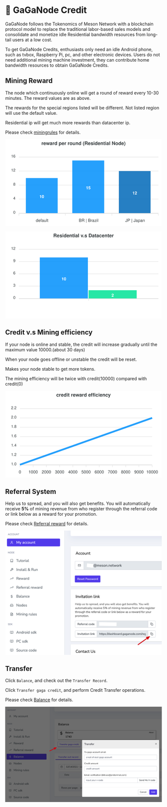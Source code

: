 # 🦆 GaGaNode Credit

GaGaNode follows the Tokenomics of Meson Network with a blockchain protocol model to replace the traditional labor-based sales models and consolidate and monetize idle Residential bandwidth resources from long-tail users at a low cost.

To get GaGaNode Credits, enthusiasts only need an idle Android phone, such as tvbox, Raspberry Pi, pc, and other electronic devices. Users do not need additional mining machine investment, they can contribute home bandwidth resources to obtain GaGaNode Credits.

## Mining Reward

The node which continuously online will get a round of reward every 10-30 minutes. The reward values are as above.

The rewards for the special regions listed will be different. Not listed region will use the default value.

Residential ip will get much more rewards than datacenter ip.

Please check [miningrules](https://dashboard.gaganode.com/mining_rules) for details.

![](./../images/../src/images/credit/reward-per-round.svg)

![](./../images/../src/images/credit/residential-datacenter.svg)

## Credit v.s Mining efficiency

If your node is online and stable, the credit will increase gradually until the maximum value 10000.(about 30 days)

When your node goes offline or unstable the credit will be reset.

Makes your node stable to get more tokens.

The mining efficiency will be twice with credit(10000) compared with credit(0)

![](./../images/../src/images/credit/reward-efficiency.svg)

## Referral System

Help us to spread, and you will also get benefits. You will automatically receive **5%** of mining revenue from who register through the referral code or link below as a reward for your promotion.

Please check [Referral reward](https://dashboard.gaganode.com/referral_reward) for details.

![](./../images/../src/images/credit/referral-system.png)

## Transfer

Click `Balance`, and check out the `Transfer Record`.

Click `Transfer gaga credit`, and perform Credit Transfer operations.

Please check [Balance](https://dashboard.gaganode.com/credit_balance) for details.

![](./../images/../src/images/credit/transfer.png)
